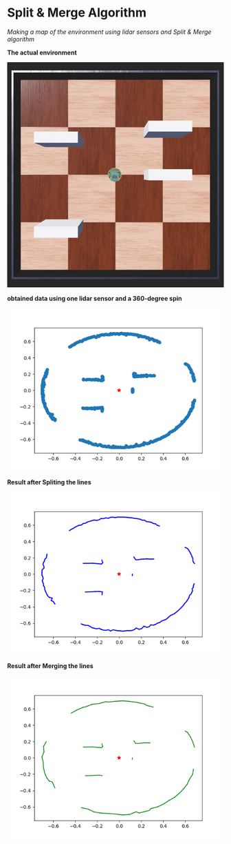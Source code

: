 # Split & Merge Algorithm #
*Making a map of the environment using lidar sensors and Split & Merge algorithm*

**The actual environment**

![Screenshot](env.jpg)



**obtained data using one lidar sensor and a 360-degree spin**

![Screenshot](Part1.png)



**Result after Spliting the lines**

![Screenshot](Part2.png)



**Result after Merging the lines**

![Screenshot](Part3.png)

